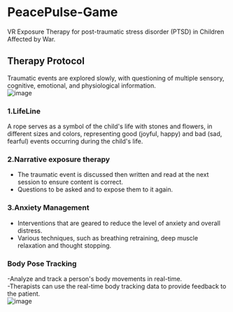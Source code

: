 # PeacePulse-Game
VR Exposure Therapy for post-traumatic stress disorder (PTSD) in Children Affected by War.

## Therapy Protocol
Traumatic events are explored slowly, with questioning of multiple sensory, cognitive, emotional, and physiological information.  
![image](https://github.com/MayarFayez/PeacePulse-Game/assets/93496610/7608edf3-ed9a-4b99-83c3-46d74c5d66b4)   

### 1.LifeLine  
A rope serves as a symbol of the child's life with stones and flowers, in different sizes and colors, representing good (joyful, happy) and bad (sad, fearful) events occurring during the child's life.   
### 2.Narrative exposure therapy 
- The traumatic event is discussed then written and read at the next session to ensure content is correct.  
- Questions to be asked and to expose them to it again.

### 3.Anxiety Management  
- Interventions that are geared to reduce the level of anxiety and overall distress.   
- Various techniques, such as breathing retraining, deep muscle relaxation and thought stopping.

### Body Pose Tracking 
-Analyze and track a person's body movements in real-time.  
-Therapists can use the real-time body tracking data to provide feedback to the patient.  
![image](https://github.com/MayarFayez/PeacePulse-Game/assets/93496610/f9f9ceb2-d2d7-48ef-86ef-8c9d172404ce)






  







